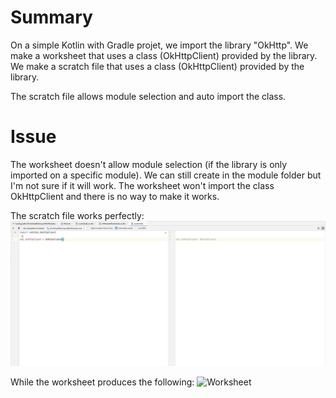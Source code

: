 # Summary

On a simple Kotlin with Gradle projet, we import the library "OkHttp".
We make a worksheet that uses a class (OkHttpClient) provided by the library.
We make a scratch file that uses a class (OkHttpClient) provided by the library.

The scratch file allows module selection and auto import the class.

# Issue

The worksheet doesn't allow module selection (if the library is only imported on a specific module).
We can still create in the module folder but I'm not sure if it will work.
The worksheet won't import the class OkHttpClient and there is no way to make it works.

The scratch file works perfectly:
![Scratch](https://raw.githubusercontent.com/NitroG42/WorksheetNoImportNoModule/master/assets/scratch.png)

While the worksheet produces the following:
![Worksheet](https://raw.githubusercontent.com/NitroG42/WorksheetNoImportNoModule/master/screens/worksheet.png)
